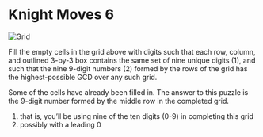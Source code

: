 # Knight Moves 6

![Grid](https://www.janestreet.com/puzzles/20250101_sudoku.png)

Fill the empty cells in the grid above with digits such that each row, column, and outlined 3-by-3 box contains the same set of nine unique digits (1), and such that the nine 9-digit numbers (2) formed by the rows of the grid has the highest-possible GCD over any such grid.

Some of the cells have already been filled in. The answer to this puzzle is the 9-digit number formed by the middle row in the completed grid.

1. that is, you’ll be using nine of the ten digits (0-9) in completing this grid 
2. possibly with a leading 0